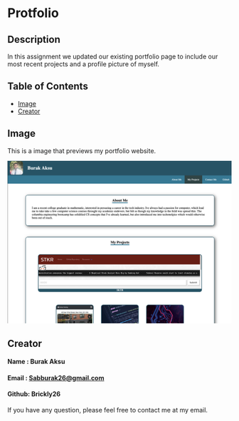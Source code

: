 # Protfolio

## Description

In this assignment we updated our existing portfolio page to include our most recent projects and a profile picture of myself.

## Table of Contents

- [Image](#Image)
- [Creator](#Creator)

## Image

This is a image that previews my portfolio website.

![This is a image that previews my portfolio website.](./assets/images/mock.png)

## Creator

#### Name : Burak Aksu
#### Email : Sabburak26@gmail.com
#### Github: Brickly26

If you have any question, please feel free to contact me at my email.